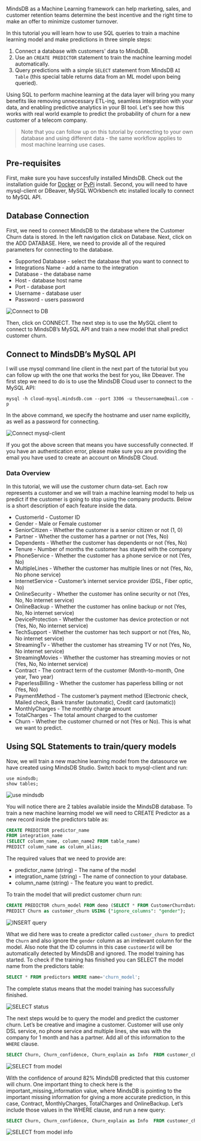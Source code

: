 MindsDB as a Machine Learning framework can help marketing, sales, and customer retention teams determine the best incentive and the right time to make an offer to minimize customer turnover.

In this tutorial you will learn how to use SQL queries to train a machine learning model and make predictions in three simple steps:

1. Connect a database with customers' data to MindsDB.
2. Use an `CREATE PREDICTOR` statement to train the machine learning model automatically.
3. Query predictions with a simple `SELECT` statement from MindsDB `AI Table` (this special table returns data from an ML model upon being queried).

Using SQL to perform machine learning at the data layer will bring you many benefits like removing unnecessary ETL-ing, seamless integration with your data, and enabling predictive analytics in your BI tool.  Let's see how this works with real world example to predict the probability of churn for a new customer of a telecom company.

> Note that you can follow up on this tutorial by connecting to your own database and using different data - the same workflow applies to most machine learning use cases.

## Pre-requisites

First, make sure you have succesfully installed MindsDB. Check out the installation guide for [Docker](/deployment/docker/) or [PyPi](/deployment/source/) install. Second, you will need to have mysql-client or DBeaver, MySQL WOrkbench etc installed locally to connect to MySQL API.

## Database Connection

First, we need to connect MindsDB to the database where the Customer Churn data is stored. In the left navigation click on Database. Next, click on the ADD DATABASE. Here, we need to provide all of the required parameters for connecting to the database.

* Supported Database - select the database that you want to connect to
* Integrations Name - add a name to the integration
* Database - the database name
* Host - database host name
* Port - database port
* Username - database user
* Password - users password

![Connect to DB](/assets/sql/tutorials/connect.gif)

Then, click on CONNECT. The next step is to use the MySQL client to connect to MindsDB’s MySQL API and train a new model that shall predict customer churn.

## Connect to MindsDB’s MySQL API

I will use mysql command line client in the next part of the tutorial but you can follow up with the one that works the best for you, like Dbeaver. The first step we need to do is to use the MindsDB Cloud user to connect to the MySQL API:

```
mysql -h cloud-mysql.mindsdb.com --port 3306 -u theusername@mail.com -p
```

In the above command, we specify the hostname and user name explicitly, as well as a password for connecting.


![Connect mysql-client](/assets/sql/tutorials/connect.png)

If you got the above screen that means you have successfully connected. If you have an authentication error, please make sure you are providing the email you have used to create an account on MindsDB Cloud.

### Data Overview

In this tutorial, we will use the customer churn data-set. Each row represents a customer and we will train a machine learning model to help us predict if the customer is going to stop using the company products. Below is a short description of each feature inside the data.

* CustomerId - Customer ID
* Gender - Male or Female customer
* SeniorCitizen - Whether the customer is a senior citizen or not (1, 0)
* Partner - Whether the customer has a partner or not (Yes, No)
* Dependents - Whether the customer has dependents or not (Yes, No)
* Tenure - Number of months the customer has stayed with the company
* PhoneService - Whether the customer has a phone service or not (Yes, No)
* MultipleLines - Whether the customer has multiple lines or not (Yes, No, No phone service)
* InternetService - Customer’s internet service provider (DSL, Fiber optic, No)
* OnlineSecurity - Whether the customer has online security or not (Yes, No, No internet service)
* OnlineBackup - Whether the customer has online backup or not (Yes, No, No internet service)
* DeviceProtection - Whether the customer has device protection or not (Yes, No, No internet service)
* TechSupport - Whether the customer has tech support or not (Yes, No, No internet service)
* StreamingTv - Whether the customer has streaming TV or not (Yes, No, No internet service)
* StreamingMovies - Whether the customer has streaming movies or not (Yes, No, No internet service)
* Contract - The contract term of the customer (Month-to-month, One year, Two year)
* PaperlessBilling - Whether the customer has paperless billing or not (Yes, No)
* PaymentMethod - The customer’s payment method (Electronic check, Mailed check, Bank transfer (automatic), Credit card (automatic))
* MonthlyCharges - The monthly charge amount
* TotalCharges - The total amount charged to the customer
* Churn - Whether the customer churned or not (Yes or No). This is what we want to predict.

## Using SQL Statements to train/query models

Now, we will train a new machine learning model from the datasource we have created using MindsDB Studio. 
Switch back to mysql-client and run:

```
use mindsdb;
show tables;
```

![use  mindsdb](/assets/sql/tutorials/use.png)

You will notice there are 2 tables available inside the MindsDB database. To train a new machine learning model we will need to CREATE Predictor as a new record inside the predictors table as:

```sql
CREATE PREDICTOR predictor_name
FROM integration_name 
(SELECT column_name, column_name2 FROM table_name)
PREDICT column_name as column_alias;
```

The required values that we need to provide are:

* predictor_name (string) - The name of the model
* integration_name (string) - The name of connection to your database.
* column_name (string) - The feature you want to predict.

To train the model that will predict customer churn run:

```sql
CREATE PREDICTOR churn_model FROM demo (SELECT * FROM CustomerChurnData)
PREDICT Churn as customer_churn USING {"ignore_columns": "gender"};
```

![INSERT query](/assets/sql/tutorials/insert.png)

What we did here was to create a predictor called `customer_churn `to predict the `Churn` and also ignore the `gender` column as an irrelevant column for the model. Also note that the ID columns in this case `customerId` will be automatically detected by MindsDB and ignored. The model training has started. To check if the training has finished you can SELECT the model name from the predictors table:

```sql
SELECT * FROM predictors WHERE name='churn_model';
```

The complete status means that the model training has successfully finished. 

![SELECT status](/assets/sql/tutorials/status.png)

The next steps would be to query the model and predict the customer churn. Let’s be creative and imagine a customer. Customer will use only DSL service, no phone service and multiple lines, she was with the company for 1 month and has a partner. Add all of this information to the `WHERE` clause.

```sql
SELECT Churn, Churn_confidence, Churn_explain as Info  FROM customer_churn WHERE when_data='{"SeniorCitizen": 0, "Partner": "Yes", "Dependents": "No", "tenure": 1, "PhoneService": "No", "MultipleLines": "No phone service", "InternetService": "DSL"}';
```

![SELECT from model](/assets/sql/tutorials/select.png)

With the confidence of around 82% MindsDB predicted that this customer will churn. One important thing to check here is the important_missing_information value, where MindsDB is pointing to the important missing information for giving a more accurate prediction, in this case, Contract, MonthlyCharges, TotalCharges and OnlineBackup. Let’s include those values in the WHERE clause, and run a new query:

```sql
SELECT Churn, Churn_confidence, Churn_explain as Info  FROM customer_churn WHERE when_data='{"SeniorCitizen": 0, "Partner": "Yes", "Dependents": "No", "tenure": 1, "PhoneService": "No", "MultipleLines": "No phone service", "InternetService": "DSL", "OnlineSecurity": "No", "OnlineBackup": "Yes", "DeviceProtection": "No", "TechSupport": "No", "StreamingTV": "No", "StreamingMovies": "No", "Contract": "Month-to-month", "PaperlessBilling": "Yes", "PaymentMethod": "Electronic check", "MonthlyCharges": 29.85, "TotalCharges": 29.85}';
```

![SELECT from model info](/assets/sql/tutorials/selecti.png)
